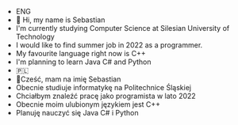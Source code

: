 - ENG
- 👋 Hi, my name is Sebastian
- I'm currently studying Computer Science at Silesian University of Technology
- I would like to find summer job in 2022 as a programmer.
- My favourite language right now is C++
- I'm planning to learn Java C# and Python
- 🇵🇱
- 👋Cześć, mam na imię Sebastian
- Obecnie studiuje informatykę na Politechnice Śląskiej
- Chciałbym znaleźć pracę jako programista w lato 2022
- Obecnie moim ulubionym językiem jest C++
- Planuję nauczyć się Java C# i Python
<!---
fijalkowskiSeba/fijalkowskiSeba is a ✨ special ✨ repository because its `README.md` (this file) appears on your GitHub profile.
You can click the Preview link to take a look at your changes.
--->
